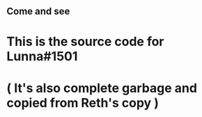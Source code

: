 ## Come and see

# This is the source code for Lunna#1501
# ( It's also complete garbage and copied from Reth's copy )
